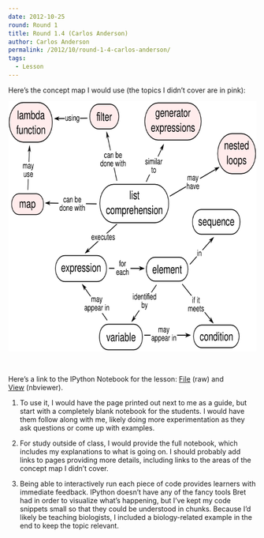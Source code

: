 ```yaml
---
date: 2012-10-25
round: Round 1
title: Round 1.4 (Carlos Anderson)
author: Carlos Anderson
permalink: /2012/10/round-1-4-carlos-anderson/
tags:
  - Lesson
---
```

Here&#8217;s the concept map I would use (the topics I didn&#8217;t cover are in pink):

[<img class="alignnone size-full wp-image-757" title="concept_map" src="/uploads/2012/10/concept_map2.png" alt="" width="700" height="506" />][1]

&nbsp;

Here&#8217;s a link to the IPython Notebook for the lesson: [File][2] (raw) and [View][3] (nbviewer).

1. To use it, I would have the page printed out next to me as a guide, but start with a completely blank notebook for the students. I would have them follow along with me, likely doing more experimentation as they ask questions or come up with examples.

2. For study outside of class, I would provide the full notebook, which includes my explanations to what is going on. I should probably add links to pages providing more details, including links to the areas of the concept map I didn&#8217;t cover.

3. Being able to interactively run each piece of code provides learners with immediate feedback. IPython doesn&#8217;t have any of the fancy tools Bret had in order to visualize what&#8217;s happening, but I&#8217;ve kept my code snippets small so that they could be understood in chunks. Because I&#8217;d likely be teaching biologists, I included a biology-related example in the end to keep the topic relevant.

 [1]: /uploads/2012/10/concept_map2.png
 [2]: https://www.msu.edu/~carlosja/list_comprehension.ipynb
 [3]: http://nbviewer.ipython.org/url/msu.edu/~carlosja/list_comprehension.ipynb
